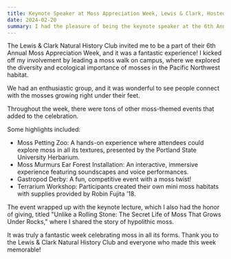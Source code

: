 ```yaml
---
title: Keynote Speaker at Moss Appreciation Week, Lewis & Clark, Hosted by the Lewis & Clark Natural History Club
date: 2024-02-20
summary: I had the pleasure of being the keynote speaker at the 6th Annual Moss Appreciation Week at Lewis & Clark College, where I also led a moss walk and shared insights about mosses that grow under rocks.
---
```


The Lewis & Clark Natural History Club invited me to be a part of their 6th Annual Moss Appreciation Week, and it was a fantastic experience! 
I kicked off my involvement by leading a moss walk on campus, where we explored the diversity and ecological importance of mosses in the Pacific Northwest habitat. 

We had an enthusiastic group, and it was wonderful to see people connect with the mosses growing right under their feet.

Throughout the week, there were tons of other moss-themed events that added to the celebration. 

Some highlights included:
- Moss Petting Zoo: A hands-on experience where attendees could explore moss in all its textures, presented by the Portland State University Herbarium.
- Moss Murmurs Ear Forest Installation: An interactive, immersive experience featuring soundscapes and voice performances.
- Gastropod Derby: A fun, competitive event with a moss twist!
- Terrarium Workshop: Participants created their own mini moss habitats with supplies provided by Robin Fujita ’18.

The event wrapped up with the keynote lecture, which I also had the honor of giving, titled "Unlike a Rolling Stone: The Secret Life of Moss That Grows Under Rocks," where I shared the story of hypolithic moss. 

It was truly a fantastic week celebrating moss in all its forms.
Thank you to the Lewis & Clark Natural History Club and everyone who made this week memorable!

